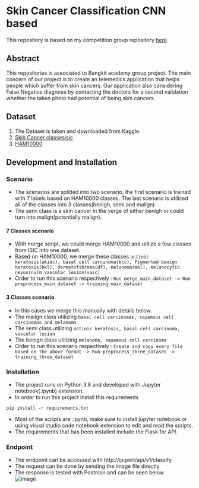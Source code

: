 # Skin Cancer Classification CNN based
This repository is based on my competition group repository [here](https://github.com/Sekigahara/skin-cancer-classification-skinconnect).

## Abstract
This repositories is associated to Bangkit academy group project. The main concern of our project is to create an telemedics application that helps people which suffer from skin cancers. Our application also considering False Negative diagnose by contacting the doctors for a second validation whether the taken photo had potential of being skin cancers.

## Dataset
1. The Dataset is taken and downloaded from Kaggle.
2. [Skin Cancer classesisic](https://www.kaggle.com/datasets/nodoubttome/skin-cancer9-classesisic)
3. [HAM10000](https://www.kaggle.com/datasets/kmader/skin-cancer-mnist-ham10000)

## Development and Installation
### Scenario
- The scenarios are splitted into two scenario, the first scenario is trained with 7 labels based on HAM10000 classes. The last scenario is utilized all of the classes into 3 classes(benigh, semi and malign)
- The semi class is a skin cancer in the verge of either benigh or could turn into malign(potentially malign).
#### 7 Classes scenario
- With merge script, we could merge HAM10000 and utilize a few classes from ISIC into one dataset.
- Based on HAM10000, we merge these classes ```actinic keratosis(akiec), basal cell carcinoma(bcc), Pigmented benign keratosis(bkl), dermatofibroma(df), melanoma(mel), melanocytic nevus(nv)m vascular lesion(vasc)```
- Order to run this scenario respectively : ```Run merge_main_dataset -> Run preprocess_main_dataset -> training_main_dataset```
#### 3 Classes scenario
- In this cases we merge this manually with details below.
- The malign class utilizing ```basal cell carcinomas, squamous cell carcinomas and melanoma```
- The semi class utilizing ```actinic keratosis, basal cell carcinoma, vascular lesion```
- The benign class utilizing ```melanoma, squamous cell carcinoma```
- Order to run this scenario respectively : ```Create and copy every file based on the above format -> Run preprocess_three_dataset -> training_three_dataset```
### Installation
- The project runs on Python 3.8 and developed with Jupyter notebook(.ipynb) extension.
- In order to run this project install this requirements
```
pip install -r requirements.txt
```
- Most of the scripts are .ipynb, make sure to install jupyter notebook or using visual studio code notebook extension to edit and read the scripts.
- The requirements that has been installed include the Flask for API.
### Endpoint
- The endpoint can be accessed with http://ip:port/api/v1/classify
- The request can be done by sending the image file directly
- The response is tested with Postman and can be seen below <br> ![image](https://user-images.githubusercontent.com/54882818/187690697-b9c695dc-7767-4944-9ced-45006467e432.png)

